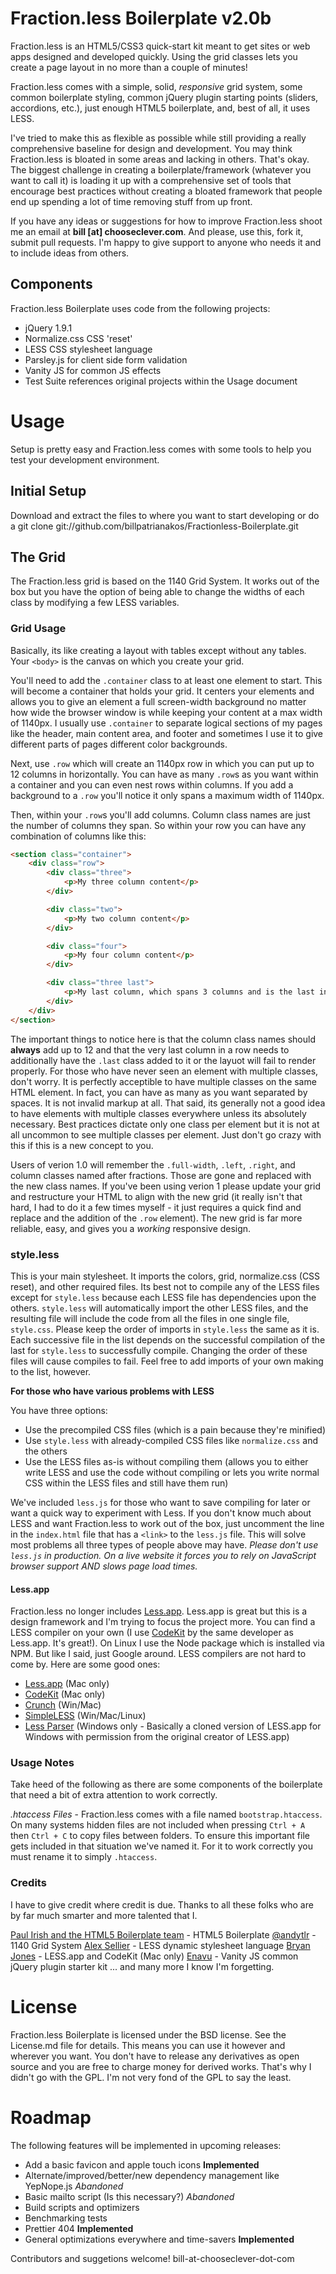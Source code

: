 # Fraction.less Boilerplate v2.0b

Fraction.less is an HTML5/CSS3 quick-start kit meant to get sites or web apps designed and developed quickly. Using the grid classes lets you create a page layout in no more than a couple of minutes!

Fraction.less comes with a simple, solid, *responsive* grid system, some common boilerplate styling, common jQuery plugin starting points (sliders, accordions, etc.), just enough HTML5 boilerplate, and, best of all, it uses LESS.

I've tried to make this as flexible as possible while still providing a really comprehensive baseline for design and development. You may think Fraction.less is bloated in some areas and lacking in others. That's okay. The biggest challenge in creating a boilerplate/framework (whatever you want to call it) is loading it up with a comprehensive set of tools that encourage best practices without creating a bloated framework that people end up spending a lot of time removing stuff from up front.

If you have any ideas or suggestions for how to improve Fraction.less shoot me an email at __bill [at] chooseclever.com__. And please, use this, fork it, submit pull requests. I'm happy to give support to anyone who needs it and to include ideas from others.

## Components

Fraction.less Boilerplate uses code from the following projects:

* jQuery 1.9.1
* Normalize.css CSS 'reset'
* LESS CSS stylesheet language
* Parsley.js for client side form validation
* Vanity JS for common JS effects
* Test Suite references original projects within the Usage document

# Usage

Setup is pretty easy and Fraction.less comes with some tools to help you test your development environment.

## Initial Setup

Download and extract the files to where you want to start developing or do a
    git clone git://github.com/billpatrianakos/Fractionless-Boilerplate.git


## The Grid

The Fraction.less grid is based on the 1140 Grid System. It works out of the box but you have the option of being able to change the widths of each class by modifying a few LESS variables.

### Grid Usage

Basically, its like creating a layout with tables except without any tables. Your `<body>` is the canvas on which you create your grid.

You'll need to add the `.container` class to at least one element to start. This will become a container that holds your grid. It centers your elements and allows you to give an element a full screen-width background no matter how wide the browser window is while keeping your content at a max width of 1140px. I usually use `.container` to separate logical sections of my pages like the header, main content area, and footer and sometimes I use it to give different parts of pages different color backgrounds.

Next, use `.row` which will create an 1140px row in which you can put up to 12 columns in horizontally. You can have as many `.row`s as you want within a container and you can even nest rows within columns. If you add a background to a `.row` you'll notice it only spans a maximum width of 1140px.

Then, within your `.row`s you'll add columns. Column class names are just the number of columns they span. So within your row you can have any combination of columns like this:

```html
<section class="container">
	<div class="row">
		<div class="three">
			<p>My three column content</p>
		</div>

		<div class="two">
			<p>My two column content</p>
		</div>

		<div class="four">
			<p>My four column content</p>
		</div>

		<div class="three last">
			<p>My last column, which spans 3 columns and is the last in the row which adds up to 12</p>
		</div>
	</div>
</section>
```

The important things to notice here is that the column class names should **always** add up to 12 and that the very last column in a row needs to additionally have the `.last` class added to it or the layuot will fail to render properly. For those who have never seen an element with multiple classes, don't worry. It is perfectly acceptible to have multiple classes on the same HTML element. In fact, you can have as many as you want separated by spaces. It is not invalid markup at all. That said, its generally not a good idea to have elements with multiple classes everywhere unless its absolutely necessary. Best practices dictate only one class per element but it is not at all uncommon to see multiple classes per element. Just don't go crazy with this if this is a new concept to you.

Users of verion 1.0 will remember the `.full-width`, `.left`, `.right`, and column classes named after fractions. Those are gone and replaced with the new class names. If you've been using verion 1 please update your grid and restructure your HTML to align with the new grid (it really isn't that hard, I had to do it a few times myself - it just requires a quick find and replace and the addition of the `.row` element). The new grid is far more reliable, easy, and gives you a *working* responsive design.

### style.less

This is your main stylesheet. It imports the colors, grid, normalize.css (CSS reset), and other required files. Its best not to compile any of the LESS files except for `style.less` because each LESS file has dependencies upon the others. `style.less` will automatically import the other LESS files, and the resulting file will include the code from all the files in one single file, `style.css`. Please keep the order of imports in `style.less` the same as it is. Each successive file in the list depends on the successful compilation of the last for `style.less` to successfully compile. Changing the order of these files will cause compiles to fail. Feel free to add imports of your own making to the list, however.

__For those who have various problems with LESS__

You have three options:

* Use the precompiled CSS files (which is a pain because they're minified)
* Use `style.less` with already-compiled CSS files like `normalize.css` and the others
* Use the LESS files as-is without compiling them (allows you to either write LESS and use the code without compiling or lets you write normal CSS within the LESS files and still have them run)

We've included `less.js` for those who want to save compiling for later or want a quick way to experiment with Less. If you don't know much about LESS and want Fraction.less to work out of the box, just uncomment the line in the `index.html` file that has a `<link>` to the `less.js` file. This will solve most problems all three types of people above may have. *Please don't use `less.js` in production. On a live website it forces you to rely on JavaScript browser support AND slows page load times.*

#### Less.app

Fraction.less no longer includes [Less.app](http://incident57.com/less/). Less.app is great but this is a design framework and I'm trying to focus the project more. You can find a LESS compiler on your own (I use [CodeKit](http://incident57.com/codekit/) by the same developer as Less.app. It's great!). On Linux I use the Node package which is installed via NPM. But like I said, just Google around. LESS compilers are not hard to come by. Here are some good ones:

* [Less.app](http://incident57.com/less/) (Mac only)
* [CodeKit](http://incident57.com/codekit/) (Mac only)
* [Crunch](http://crunchapp.net/) (Win/Mac)
* [SimpleLESS](http://wearekiss.com/simpless) (Win/Mac/Linux)
* [Less Parser](http://www.proving-ground.be/less/) (Windows only - Basically a cloned version of LESS.app for Windows with permission from the original creator of LESS.app)

### Usage Notes

Take heed of the following as there are some components of the boilerplate that need a bit of extra attention to work correctly.

_.htaccess Files_ - Fraction.less comes with a file named `bootstrap.htaccess`. On many systems hidden files are not included when pressing `Ctrl + A` then `Ctrl + C` to copy files between folders. To ensure this important file gets included in that situation we've named it. For it to work correctly you must rename it to simply `.htaccess`.

### Credits

I have to give credit where credit is due. Thanks to all these folks who are by far much smarter and more talented that I.

[Paul Irish and the HTML5 Boilerplate team](http://html5boilerplate.com) - HTML5 Boilerplate
[@andytlr](http://cssgrid.net) - 1140 Grid System
[Alex Sellier](http://lesscss.org) - LESS dynamic stylesheet language
[Bryan Jones](http://incident57.com/less/) - LESS.app and CodeKit (Mac only)
[Enavu](http://vanity.enavu.com/) - Vanity JS common jQuery plugin starter kit
... and many more I know I'm forgetting.

# License

Fraction.less Boilerplate is licensed under the BSD license. See the License.md file for details. This means you can use it however and wherever you want. You don't have to release any derivatives as open source and you are free to charge money for derived works. That's why I didn't go with the GPL. I'm not very fond of the GPL to say the least.

# Roadmap

The following features will be implemented in upcoming releases:

* Add a basic favicon and apple touch icons __Implemented__
* Alternate/improved/better/new dependency management like YepNope.js *Abandoned*
* Basic mailto script (Is this necessary?) *Abandoned*
* Build scripts and optimizers
* Benchmarking tests
* Prettier 404 __Implemented__
* General optimizations everywhere and time-savers __Implemented__

Contributors and suggetions welcome! bill-at-chooseclever-dot-com
